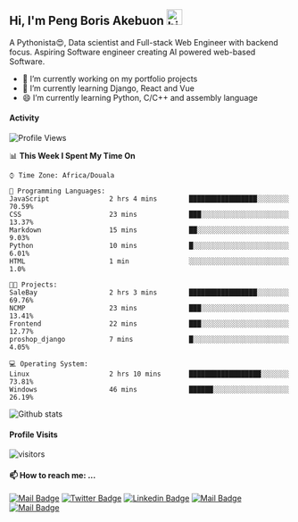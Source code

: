  ## Hi, I'm Peng Boris Akebuon <img src="https://user-images.githubusercontent.com/1303154/88677602-1635ba80-d120-11ea-84d8-d263ba5fc3c0.gif" width="28px" alt="hi">

 A Pythonista😍, Data scientist and Full-stack Web Engineer with backend focus. Aspiring Software engineer creating AI powered web-based Software.
- 🔭 I’m currently working on my portfolio projects
- 🌱 I’m currently learning Django, React and Vue
- 😄 I’m currently learning Python, C/C++ and assembly language

#### Activity
<!--START_SECTION:waka-->
![Profile Views](http://img.shields.io/badge/Profile%20Views-12-blue)

📊 **This Week I Spent My Time On** 

```text
⌚︎ Time Zone: Africa/Douala

💬 Programming Languages: 
JavaScript               2 hrs 4 mins        █████████████████░░░░░░░░   70.59% 
CSS                      23 mins             ███░░░░░░░░░░░░░░░░░░░░░░   13.37% 
Markdown                 15 mins             ██░░░░░░░░░░░░░░░░░░░░░░░   9.03% 
Python                   10 mins             █░░░░░░░░░░░░░░░░░░░░░░░░   6.01% 
HTML                     1 min               ░░░░░░░░░░░░░░░░░░░░░░░░░   1.0%

🐱‍💻 Projects: 
SaleBay                  2 hrs 3 mins        █████████████████░░░░░░░░   69.76% 
NCMP                     23 mins             ███░░░░░░░░░░░░░░░░░░░░░░   13.41% 
Frontend                 22 mins             ███░░░░░░░░░░░░░░░░░░░░░░   12.77% 
proshop_django           7 mins              █░░░░░░░░░░░░░░░░░░░░░░░░   4.05%

💻 Operating System: 
Linux                    2 hrs 10 mins       ██████████████████░░░░░░░   73.81% 
Windows                  46 mins             ██████░░░░░░░░░░░░░░░░░░░   26.19%

```


<!--END_SECTION:waka-->


![Github stats](https://github-readme-stats.vercel.app/api?username=itzomen&theme=vue&show_icons=true&count_private=true)
 
 #### Profile Visits 

![visitors](https://visitor-badge.glitch.me/badge?page_id=itzomen)

#### 📫 How to reach me: ...

[![Mail Badge](https://img.shields.io/badge/-itzomen-c0392b?style=flat&labelColor=c0392b&logo=gmail&logoColor=white)](mailto:peng.akebuon2468@gmail.com)
[![Twitter Badge](https://img.shields.io/badge/-@itz_omen-1ca0f1?style=flat&labelColor=1ca0f1&logo=twitter&logoColor=white&link=https://twitter.com/itz_omen)](https://twitter.com/itz_omen/) [![Linkedin Badge](https://img.shields.io/badge/-Peng_Boris_Akebuon-0e76a8?style=flat&labelColor=0e76a8&logo=linkedin&logoColor=white)](https://www.linkedin.com/in/peng-boris-akebuon-0b8ba0195/)
 [![Mail Badge](https://img.shields.io/badge/-Academy_Omen-e74c3c?style=flat&labelColor=e74c3c&logo=youtube&logoColor=white)](https://https://www.youtube.com/channel/UCknaAfNfqKQDQFnqP2zMA6A?view_as=subscriber)  [![Mail Badge](https://img.shields.io/badge/-@itz_an_omen-405DE6?style=flat&labelColor=5851DB&logo=instagram&logoColor=white)](https://instagram.com/itz_an_omen)
